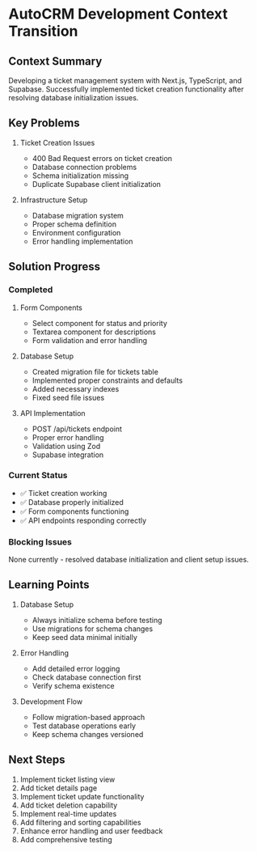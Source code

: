# AutoCRM Development Context Transition

## Context Summary
Developing a ticket management system with Next.js, TypeScript, and Supabase. Successfully implemented ticket creation functionality after resolving database initialization issues.

## Key Problems
1. Ticket Creation Issues
   - 400 Bad Request errors on ticket creation
   - Database connection problems
   - Schema initialization missing
   - Duplicate Supabase client initialization

2. Infrastructure Setup
   - Database migration system
   - Proper schema definition
   - Environment configuration
   - Error handling implementation

## Solution Progress

### Completed
1. Form Components
   - Select component for status and priority
   - Textarea component for descriptions
   - Form validation and error handling

2. Database Setup
   - Created migration file for tickets table
   - Implemented proper constraints and defaults
   - Added necessary indexes
   - Fixed seed file issues

3. API Implementation
   - POST /api/tickets endpoint
   - Proper error handling
   - Validation using Zod
   - Supabase integration

### Current Status
- ✅ Ticket creation working
- ✅ Database properly initialized
- ✅ Form components functioning
- ✅ API endpoints responding correctly

### Blocking Issues
None currently - resolved database initialization and client setup issues.

## Learning Points
1. Database Setup
   - Always initialize schema before testing
   - Use migrations for schema changes
   - Keep seed data minimal initially

2. Error Handling
   - Add detailed error logging
   - Check database connection first
   - Verify schema existence

3. Development Flow
   - Follow migration-based approach
   - Test database operations early
   - Keep schema changes versioned

## Next Steps
1. Implement ticket listing view
2. Add ticket details page
3. Implement ticket update functionality
4. Add ticket deletion capability
5. Implement real-time updates
6. Add filtering and sorting capabilities
7. Enhance error handling and user feedback
8. Add comprehensive testing 